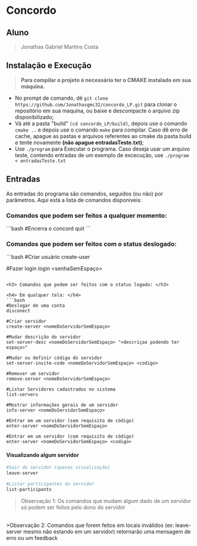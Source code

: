 # Concordo

## Aluno
>Jonathas Gabriel Martins Costa

## Instalação e Execução
> **Para compilar o projeto é necessário ter o CMAKE instalado em sua máquina.**

* No prompt de comando, dê ```git clone https://github.com/Jonathasgmc32/concordo_LP.git``` para clonar o repositório em sua maquina, ou baixe e descompacte o arquivo zip disponibilizado;
* Vá até a pasta "build" ```(cd concordo_LP/build)```, depois use o comando ```cmake ..``` e depois use o comando ```make``` para compilar. Caso dê erro de cache, apague as pastas e arquivos referentes ao cmake da pasta build e tente novamente **(não apague entradasTeste.txt)**;
* Use ```./program``` para Executar o programa. Caso deseja usar um arquivo teste, contendo entradas de um
exemplo de excecução, use ```./program < entradasTeste.txt```

## Entradas

As entradas do programa são comandos, seguidos (ou não) por parâmetros. Aqui está a lista de comandos disponíveis:

<h3> Comandos que podem ser feitos a qualquer momento: </h3>
```bash
#Encerra o concord
quit
```

<h3> Comandos que podem ser feitos com o status deslogado: </h3>
```bash
#Criar usuário
create-user <email> <senhaSemEspaço> <nome podendo ter espaço>

#Fazer login
login <email> <senhaSemEspaço>
```

<h3> Comandos que podem ser feitos com o status logado: </h3>

<h4> Em qualquer tela: </h4>
```bash
#Deslogar de uma conta
disconect

#Criar servidor
create-server <nomeDoServidorSemEspaço>

#Mudar descrição do servidor
set-server-desc <nomeDoServidorSemEspaço> "<descriçao podendo ter espaço>"

#Mudar ou definir código do servidor
set-server-invite-code <nomeDoServidorSemEspaço> <codigo>

#Remover um servidor
remove-server <nomeDoServidorSemEspaço>

#Listar Servidores cadastrados no sistema
list-servers

#Mostrar informações gerais de um servidor
info-server <nomeDoServidorSemEspaço>

#Entrar em um servidor (sem requisito de código)
enter-server <nomeDoServidorSemEspaço>

#Entrar em um servidor (com requisito de código)
enter-server <nomeDoServidorSemEspaço> <codigo>
```

<h4> Visualizando algum servidor </h4>

```bash
#Sair do servidor (apenas visualização)
leave-server

#Listar participantes do servidor
list-participants
```
>Observação 1: Os comandos que mudam algum dado de um servidor só podem ser feitos pelo dono do servidor
<br>
>Observação 2: Comandos que forem feitos em locais inválidos (ex: leave-server mesmo não estando em um servidor) retornarão uma mensagem de erro ou um feedback